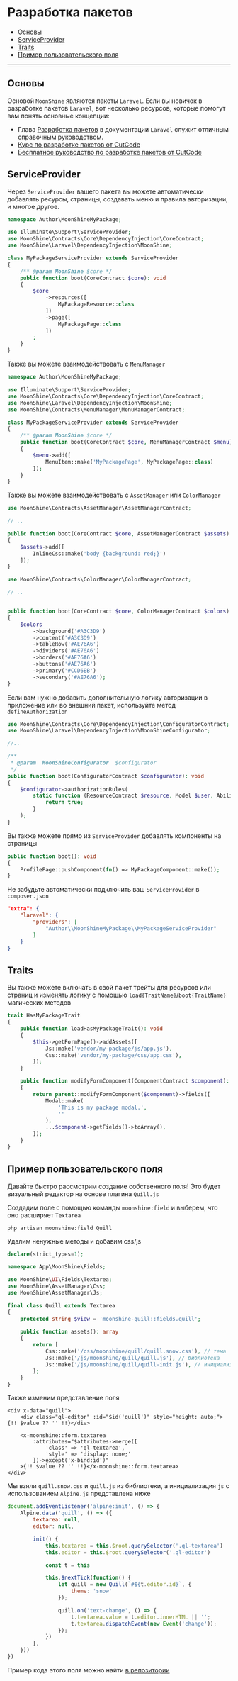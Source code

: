 # Разработка пакетов

- [Основы](#basics)
- [ServiceProvider](#serviceprovider)
- [Traits](#traits)
- [Пример пользовательского поля](#custom-field-example)

---

<a name="basics"></a>
## Основы

Основой `MoonShine` являются пакеты `Laravel`. Если вы новичок в разработке пакетов `Laravel`, вот несколько ресурсов, которые помогут вам понять основные концепции:

- Глава [Разработка пакетов](https://laravel.com/docs/packages) в документации `Laravel` служит отличным справочным руководством.
- [Курс по разработке пакетов от CutCode](https://learn.cutcode.dev/moonshine)
- [Бесплатное руководство по разработке пакетов от CutCode](https://youtu.be/a_udqxegrRI?si=F8F_v8uGLGLkEbpQ)

<a name="serviceprovider"></a>
## ServiceProvider

Через `ServiceProvider` вашего пакета вы можете автоматически добавлять ресурсы, страницы, создавать меню и правила авторизации, и многое другое.

```php
namespace Author\MoonShineMyPackage;

use Illuminate\Support\ServiceProvider;
use MoonShine\Contracts\Core\DependencyInjection\CoreContract;
use MoonShine\Laravel\DependencyInjection\MoonShine;

class MyPackageServiceProvider extends ServiceProvider
{
    /** @param MoonShine $core */
    public function boot(CoreContract $core): void
    {
        $core
            ->resources([
                MyPackageResource::class
            ])
            ->page([
                MyPackagePage::class
            ])
        ;
    }
}
```

Также вы можете взаимодействовать с `MenuManager`

```php
namespace Author\MoonShineMyPackage;

use Illuminate\Support\ServiceProvider;
use MoonShine\Contracts\Core\DependencyInjection\CoreContract;
use MoonShine\Laravel\DependencyInjection\MoonShine;
use MoonShine\Contracts\MenuManager\MenuManagerContract;

class MyPackageServiceProvider extends ServiceProvider
{
    /** @param MoonShine $core */
    public function boot(CoreContract $core, MenuManagerContract $menu): void
    {
        $menu->add([
            MenuItem::make('MyPackagePage', MyPackagePage::class)
        ]);
    }
}
```

Также вы можете взаимодействовать с `AssetManager` или `ColorManager`

```php
use MoonShine\Contracts\AssetManager\AssetManagerContract;

// ..

public function boot(CoreContract $core, AssetManagerContract $assets): void
{
    $assets->add([
        InlineCss::make('body {background: red;}')
    ]);
}
```

```php
use MoonShine\Contracts\ColorManager\ColorManagerContract;

// ..


public function boot(CoreContract $core, ColorManagerContract $colors): void
{
    $colors
        ->background('#A3C3D9')
        ->content('#A3C3D9')
        ->tableRow('#AE76A6')
        ->dividers('#AE76A6')
        ->borders('#AE76A6')
        ->buttons('#AE76A6')
        ->primary('#CCD6EB')
        ->secondary('#AE76A6');
}
```

Если вам нужно добавить дополнительную логику авторизации в приложение или во внешний пакет, используйте метод `defineAuthorization`

```php
use MoonShine\Contracts\Core\DependencyInjection\ConfiguratorContract;
use MoonShine\Laravel\DependencyInjection\MoonShineConfigurator;

//..

/**
 * @param  MoonShineConfigurator  $configurator
 */
public function boot(ConfiguratorContract $configurator): void
{
    $configurator->authorizationRules(
        static function (ResourceContract $resource, Model $user, Ability $ability): bool {
            return true;
        }
    );
}
```

Вы также можете прямо из `ServiceProvider` добавлять компоненты на страницы

```php
public function boot(): void
{
    ProfilePage::pushComponent(fn() => MyPackageComponent::make());
}
```

Не забудьте автоматически подключить ваш `ServiceProvider` в `composer.json`

```json
"extra": {
    "laravel": {
        "providers": [
            "Author\\MoonShineMyPackage\\MyPackageServiceProvider"
        ]
    }
}
```

<a name="traits"></a>
## Traits

Вы также можете включать в свой пакет трейты для ресурсов или страниц и изменять логику с помощью `load{TraitName}`/`boot{TraitName}` магических методов

```php
trait HasMyPackageTrait
{
    public function loadHasMyPackageTrait(): void
    {
        $this->getFormPage()->addAssets([
            Js::make('vendor/my-package/js/app.js'),
            Css::make('vendor/my-package/css/app.css'),
        ]);
    }

    public function modifyFormComponent(ComponentContract $component): ComponentContract
    {
        return parent::modifyFormComponent($component)->fields([
            Modal::make(
                'This is my package modal.',
                ''
            ),
            ...$component->getFields()->toArray(),
        ]);
    }
}
```

<a name="custom-field-example"></a>
## Пример пользовательского поля

Давайте быстро рассмотрим создание собственного поля! Это будет визуальный редактор на основе плагина `Quill.js`

Создадим поле с помощью команды `moonshine:field` и выберем, что оно расширяет `Textarea`

```shell
php artisan moonshine:field Quill
```

Удалим ненужные методы и добавим css/js

```php
declare(strict_types=1);

namespace App\MoonShine\Fields;

use MoonShine\UI\Fields\Textarea;
use MoonShine\AssetManager\Css;
use MoonShine\AssetManager\Js;

final class Quill extends Textarea
{
    protected string $view = 'moonshine-quill::fields.quill';

    public function assets(): array
    {
        return [
            Css::make('/css/moonshine/quill/quill.snow.css'), // тема
            Js::make('/js/moonshine/quill/quill.js'), // библиотека
            Js::make('/js/moonshine/quill/quill-init.js'), // инициализация
        ];
    }
}
```

Также изменим представление поля

```blade
<div x-data="quill">
    <div class="ql-editor" :id="$id('quill')" style="height: auto;">{!! $value ?? '' !!}</div>

    <x-moonshine::form.textarea
        :attributes="$attributes->merge([
            'class' => 'ql-textarea',
            'style' => 'display: none;'
        ])->except('x-bind:id')"
    >{!! $value ?? '' !!}</x-moonshine::form.textarea>
</div>
```

Мы взяли `quill.snow.css` и `quill.js` из библиотеки, а инициализация `js` с использованием `Alpine.js` представлена ниже

```js
document.addEventListener('alpine:init', () => {
    Alpine.data('quill', () => ({
        textarea: null,
        editor: null,

        init() {
            this.textarea = this.$root.querySelector('.ql-textarea')
            this.editor = this.$root.querySelector('.ql-editor')

            const t = this

            this.$nextTick(function() {
                let quill = new Quill(`#${t.editor.id}`, {
                    theme: 'snow'
                });

                quill.on('text-change', () => {
                    t.textarea.value = t.editor.innerHTML || '';
                    t.textarea.dispatchEvent(new Event('change'));
                });
            })
        },
    }))
})
```

Пример кода этого поля можно найти [в репозитории](https://github.com/moonshine-software/quill)
